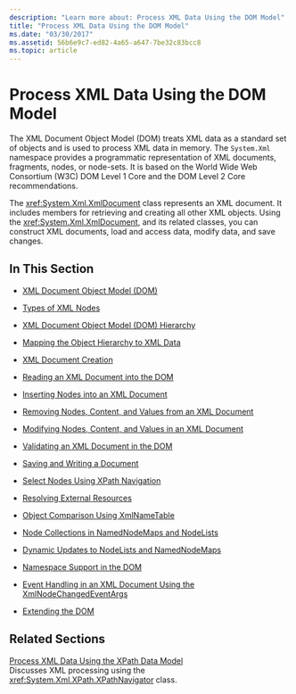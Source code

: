 ```yaml
---
description: "Learn more about: Process XML Data Using the DOM Model"
title: "Process XML Data Using the DOM Model"
ms.date: "03/30/2017"
ms.assetid: 56b6e9c7-ed82-4a65-a647-7be32c83bcc8
ms.topic: article
---
```

# Process XML Data Using the DOM Model

The XML Document Object Model (DOM) treats XML data as a standard set of objects and is used to process XML data in memory. The `System.Xml` namespace provides a programmatic representation of XML documents, fragments, nodes, or node-sets. It is based on the World Wide Web Consortium (W3C) DOM Level 1 Core and the DOM Level 2 Core recommendations.  
  
 The <xref:System.Xml.XmlDocument> class represents an XML document. It includes members for retrieving and creating all other XML objects. Using the <xref:System.Xml.XmlDocument>, and its related classes, you can construct XML documents, load and access data, modify data, and save changes.  
  
## In This Section  
  
- [XML Document Object Model (DOM)](xml-document-object-model-dom.md)  
  
- [Types of XML Nodes](types-of-xml-nodes.md)  
  
- [XML Document Object Model (DOM) Hierarchy](xml-document-object-model-dom-hierarchy.md)  
  
- [Mapping the Object Hierarchy to XML Data](mapping-the-object-hierarchy-to-xml-data.md)  
  
- [XML Document Creation](xml-document-creation.md)  
  
- [Reading an XML Document into the DOM](reading-an-xml-document-into-the-dom.md)  
  
- [Inserting Nodes into an XML Document](inserting-nodes-into-an-xml-document.md)  
  
- [Removing Nodes, Content, and Values from an XML Document](removing-nodes-content-and-values-from-an-xml-document.md)  
  
- [Modifying Nodes, Content, and Values in an XML Document](modifying-nodes-content-and-values-in-an-xml-document.md)  
  
- [Validating an XML Document in the DOM](validating-an-xml-document-in-the-dom.md)  
  
- [Saving and Writing a Document](saving-and-writing-a-document.md)  
  
- [Select Nodes Using XPath Navigation](select-nodes-using-xpath-navigation.md)  
  
- [Resolving External Resources](resolving-external-resources.md)  
  
- [Object Comparison Using XmlNameTable](object-comparison-using-xmlnametable.md)  
  
- [Node Collections in NamedNodeMaps and NodeLists](node-collections-in-namednodemaps-and-nodelists.md)  
  
- [Dynamic Updates to NodeLists and NamedNodeMaps](dynamic-updates-to-nodelists-and-namednodemaps.md)  
  
- [Namespace Support in the DOM](namespace-support-in-the-dom.md)  
  
- [Event Handling in an XML Document Using the XmlNodeChangedEventArgs](event-handling-in-an-xml-document-using-the-xmlnodechangedeventargs.md)  
  
- [Extending the DOM](extending-the-dom.md)  
  
## Related Sections  

 [Process XML Data Using the XPath Data Model](process-xml-data-using-the-xpath-data-model.md)  
 Discusses XML processing using the <xref:System.Xml.XPath.XPathNavigator> class.
